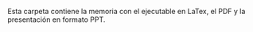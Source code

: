Esta carpeta contiene la memoria con el ejecutable en LaTex, el PDF y la presentación en formato PPT.

